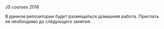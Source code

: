 JS courses 2018

В данном репозитории будет размещаться домашняя работа.
Прислать ее необходимо до следующего занятия.
